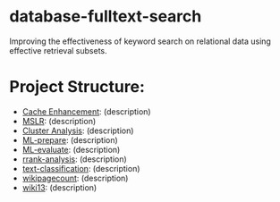 # database-fulltext-search
Improving the effectiveness of keyword search on relational data using effective retrieval subsets.

# Project Structure:
* [Cache Enhancement](https://github.com/abtkod/database-fulltext-search/tree/master/cache_enhancement): (description)
* [MSLR](https://nbviewer.jupyter.org/github/abtkod/database-fulltext-search/blob/master/data_analysis/MSLR.ipynb): (description)
* [Cluster Analysis](https://nbviewer.jupyter.org/github/abtkod/database-fulltext-search/blob/master/data_analysis/cluster-analysis.ipynb): (description)
* [ML-prepare](https://nbviewer.jupyter.org/github/abtkod/database-fulltext-search/blob/master/data_analysis/ml_prepare_data.ipynb): (description)
* [ML-evaluate](https://nbviewer.jupyter.org/github/abtkod/database-fulltext-search/blob/master/data_analysis/ml_evaluate_models.ipynb): (description)
* [rrank-analysis](https://nbviewer.jupyter.org/github/abtkod/database-fulltext-search/blob/master/data_analysis/rrank-analysis.ipynb): (description)
* [text-classification](https://nbviewer.jupyter.org/github/abtkod/database-fulltext-search/blob/master/data_analysis/text_classification.ipynb): (description)
* [wikipagecount](https://nbviewer.jupyter.org/github/abtkod/database-fulltext-search/blob/master/data_analysis/wiki-page-count.ipynb): (description)
* [wiki13](https://nbviewer.jupyter.org/github/abtkod/database-fulltext-search/blob/master/data_analysis/wiki13.ipynb): (description)
